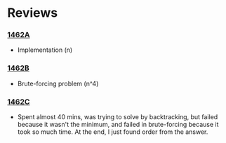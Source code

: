 # Reviews 

### [1462A] 
- Implementation (n)
### [1462B] 
- Brute-forcing problem (n^4)
### [1462C]
- Spent almost 40 mins, was trying to solve by backtracking, but failed because it wasn't the minimum, and failed in brute-forcing because it took so much time. At the end, I just found order from the answer.

[1462A]: <https://codeforces.com/contest/1462/problem/A>
[1462B]: <https://codeforces.com/contest/1462/problem/B>
[1462C]: <https://codeforces.com/contest/1462/problem/C>

